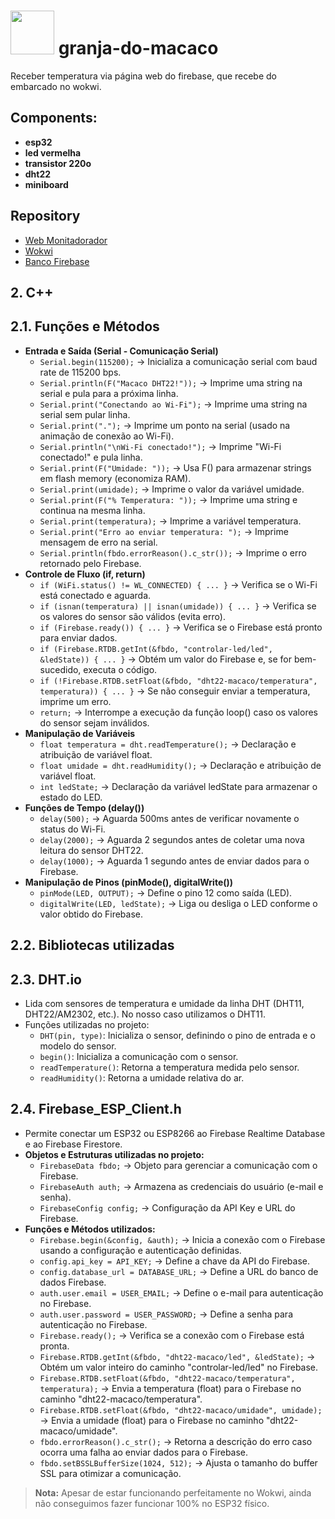# <img src="imagens/macaco-cirugiao-umsimples.png" width="70px"> granja-do-macaco 
Receber temperatura via página web do firebase, que recebe do embarcado no wokwi.
## Components:
- **esp32**
- **led vermelha**
- **transistor 220o**
- **dht22**
- **miniboard**
## Repository
- [Web Monitadorador](https://umsimplesrodrigo.github.io/granja-do-macaco/)
- [Wokwi](https://wokwi.com/projects/425804100764032001)
- [Banco Firebase](https://wokwi.com/projects/425148074290018305)
## 2. C++
## 2.1. Funções e Métodos
- **Entrada e Saída (Serial - Comunicação Serial)**
  - `Serial.begin(115200);` → Inicializa a comunicação serial com baud rate de 115200 bps.
  - `Serial.println(F("Macaco DHT22!"));` → Imprime uma string na serial e pula para a próxima linha.
  - `Serial.print("Conectando ao Wi-Fi");` → Imprime uma string na serial sem pular linha.
  - `Serial.print(".");` → Imprime um ponto na serial (usado na animação de conexão ao Wi-Fi).
  - `Serial.println("\nWi-Fi conectado!");` → Imprime "Wi-Fi conectado!" e pula linha.
  - `Serial.print(F("Umidade: "));` → Usa F() para armazenar strings em flash memory (economiza RAM).
  - `Serial.print(umidade);` → Imprime o valor da variável umidade.
  - `Serial.print(F("% Temperatura: "));` → Imprime uma string e continua na mesma linha.
  - `Serial.print(temperatura);` → Imprime a variável temperatura.
  - `Serial.print("Erro ao enviar temperatura: ");` → Imprime mensagem de erro na serial.
  - `Serial.println(fbdo.errorReason().c_str());` → Imprime o erro retornado pelo Firebase.
- **Controle de Fluxo (if, return)**
  - `if (WiFi.status() != WL_CONNECTED) { ... }` → Verifica se o Wi-Fi está conectado e aguarda.
  - `if (isnan(temperatura) || isnan(umidade)) { ... }` → Verifica se os valores do sensor são válidos (evita erro).
  - `if (Firebase.ready()) { ... }` → Verifica se o Firebase está pronto para enviar dados.
  - `if (Firebase.RTDB.getInt(&fbdo, "controlar-led/led", &ledState)) { ... }` → Obtém um valor do Firebase e, se for bem-sucedido, executa o código.
  - `if (!Firebase.RTDB.setFloat(&fbdo, "dht22-macaco/temperatura", temperatura)) { ... }` → Se não conseguir enviar a temperatura, imprime um erro.
  - `return;` → Interrompe a execução da função loop() caso os valores do sensor sejam inválidos.
- **Manipulação de Variáveis**
  - `float temperatura = dht.readTemperature();` → Declaração e atribuição de variável float.
  - `float umidade = dht.readHumidity();` → Declaração e atribuição de variável float.
  - `int ledState;` → Declaração da variável ledState para armazenar o estado do LED.
- **Funções de Tempo (delay())**
  - `delay(500);` → Aguarda 500ms antes de verificar novamente o status do Wi-Fi.
  - `delay(2000);` → Aguarda 2 segundos antes de coletar uma nova leitura do sensor DHT22.
  - `delay(1000);` → Aguarda 1 segundo antes de enviar dados para o Firebase.
- **Manipulação de Pinos (pinMode(), digitalWrite())**
  - `pinMode(LED, OUTPUT);` → Define o pino 12 como saída (LED).
  - `digitalWrite(LED, ledState);` → Liga ou desliga o LED conforme o valor obtido do Firebase.
## 2.2. Bibliotecas utilizadas
## 2.3. DHT.io
- Lida com sensores de temperatura e umidade da linha DHT (DHT11, DHT22/AM2302, etc.). No nosso caso utilizamos o DHT11.
- Funções utilizadas no projeto:
  - `DHT(pin, type)`: Inicializa o sensor, definindo o pino de entrada e o modelo do sensor.
  - `begin()`: Inicializa a comunicação com o sensor.
  - `readTemperature()`: Retorna a temperatura medida pelo sensor.
  - `readHumidity()`: Retorna a umidade relativa do ar.
## 2.4. Firebase_ESP_Client.h
- Permite conectar um ESP32 ou ESP8266 ao Firebase Realtime Database e ao Firebase Firestore.
- **Objetos e Estruturas utilizadas no projeto:**
  - `FirebaseData fbdo;` → Objeto para gerenciar a comunicação com o Firebase.
  - `FirebaseAuth auth;` → Armazena as credenciais do usuário (e-mail e senha).
  - `FirebaseConfig config;` → Configuração da API Key e URL do Firebase.
- **Funções e Métodos utilizados:**
  - `Firebase.begin(&config, &auth);` → Inicia a conexão com o Firebase usando a configuração e autenticação definidas.
  - `config.api_key = API_KEY;` → Define a chave da API do Firebase.
  - `config.database_url = DATABASE_URL;` → Define a URL do banco de dados Firebase.
  - `auth.user.email = USER_EMAIL;` → Define o e-mail para autenticação no Firebase.
  - `auth.user.password = USER_PASSWORD;` → Define a senha para autenticação no Firebase.
  - `Firebase.ready();` → Verifica se a conexão com o Firebase está pronta.
  - `Firebase.RTDB.getInt(&fbdo, "dht22-macaco/led", &ledState);` → Obtém um valor inteiro do caminho "controlar-led/led" no Firebase.
  - `Firebase.RTDB.setFloat(&fbdo, "dht22-macaco/temperatura", temperatura);` → Envia a temperatura (float) para o Firebase no caminho "dht22-macaco/temperatura".
  - `Firebase.RTDB.setFloat(&fbdo, "dht22-macaco/umidade", umidade);` → Envia a umidade (float) para o Firebase no caminho "dht22-macaco/umidade".
  - `fbdo.errorReason().c_str();` → Retorna a descrição do erro caso ocorra uma falha ao enviar dados para o Firebase.
  - `fbdo.setBSSLBufferSize(1024, 512);` → Ajusta o tamanho do buffer SSL para otimizar a comunicação.
> **Nota:** Apesar de estar funcionando perfeitamente no Wokwi, ainda não conseguimos fazer funcionar 100% no ESP32 físico.


